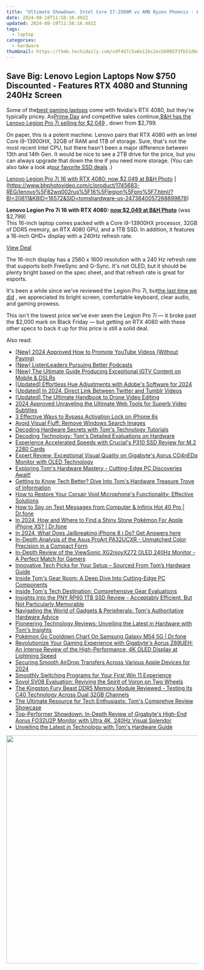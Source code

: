 ```yaml
---
title: "Ultimate Showdown: Intel Core I7-2580M vs AMD Ryzen Phoenix - BAPCO Benchmark Revelations"
date: 2024-08-18T11:58:16.492Z
updated: 2024-08-19T11:58:16.492Z
tags:
  - laptop
categories:
  - hardware
thumbnail: https://thmb.techidaily.com/cdf4d7c5a6e11bc2ecb600573fb51d6d46dc48a05d2a33906086e284e9c970a7.jpg
---
```


## Save Big: Lenovo Legion Laptops Now $750 Discounted - Features RTX 4080 and Stunning 240Hz Screen

Some of the[best gaming laptops](https://tools.techidaily.com) come with Nvidia's RTX 4080, but they're typically pricey. As[Prime Day](https://tools.techidaily.com) and competitive sales continue,[B&H has the Lenovo Legion Pro 7i selling for $2,049](https://www.bhphotovideo.com/c/product/1745683-REG/lenovo%5F82wq002rus%5F16%5Flegion%5Fpro%5F7.html?BI=20811&KBID=16572&SID=tomshardware-us-6265501791757029013) , down from $2,799.  
  
 On paper, this is a potent machine. Lenovo pairs that RTX 4080 with an Intel Core i9-13900HX, 32GB of RAM and 1TB of storage. Sure, that's not the most recent Intel CPU, but there hasn't been a major difference between 13th and 14th Gen. It would be nice to see a 2TB drive for the price, but you can always upgrade that down the line if you need more storage. (You can also take a look at[our favorite SSD deals](https://tools.techidaily.com) .)

[Lenovo Legion Pro 7i 16 with RTX 4080: now $2,049 at B&amp;H Photo](https://cdn.mos.cms.futurecdn.net/7VM2tqA4LViYJgVzwReC4H-200-100.jpg "Lenovo Legion Pro 7i 16 with RTX 4080: now $2,049 at B&amp;H Photo") ](https://www.bhphotovideo.com/c/product/1745683-REG/lenovo%5F82wq002rus%5F16%5Flegion%5Fpro%5F7.html/?BI=20811&KBID=16572&SID=tomshardware-us-2473840057268899878)

**Lenovo Legion Pro 7i 16 with RTX 4080:** [**now $2,049 at B&H Photo**](https://www.bhphotovideo.com/c/product/1745683-REG/lenovo%5F82wq002rus%5F16%5Flegion%5Fpro%5F7.html/?BI=20811&KBID=16572&SID=tomshardware-us-6231854356628811207) (was $2,799)  
 This 16-inch laptop comes packed with a Core i9-13900HX processor, 32GB of DDR5 memory, an RTX 4080 GPU, and a 1TB SSD. In addition, it features a 16-inch QHD+ display with a 240Hz refresh rate.

[View Deal](https://www.bhphotovideo.com/c/product/1745683-REG/lenovo%5F82wq002rus%5F16%5Flegion%5Fpro%5F7.html/?BI=20811&KBID=16572&SID=tomshardware-us-2473840057268899878)

 The 16-inch display has a 2560 x 1600 resolution with a 240 Hz refresh rate that supports both FreeSync and G-Sync. It's not OLED, but it should be plenty bright based on the spec sheet, and that refresh rate is great for esports.  
  
 It's been a while since we've reviewed the Legion Pro 7i, but[the last time we did](https://tools.techidaily.com) , we appreciated its bright screen, comfortable keyboard, clear audio, and gaming prowess.  
  
 This isn't the lowest price we've ever seen the Legion Pro 7i — it broke past the $2,000 mark on Black Friday — but getting an RTX 4080 with these other specs to back it up for this price is still a solid deal.

<ins class="adsbygoogle"
     style="display:block"
     data-ad-format="autorelaxed"
     data-ad-client="ca-pub-7571918770474297"
     data-ad-slot="1223367746"></ins>



<ins class="adsbygoogle"
     style="display:block"
     data-ad-client="ca-pub-7571918770474297"
     data-ad-slot="8358498916"
     data-ad-format="auto"
     data-full-width-responsive="true"></ins>

<span class="atpl-alsoreadstyle">Also read:</span>
<div><ul>
<li><a href="https://youtube-lab.techidaily.com/024-approved-how-to-promote-youtube-videos-without-paying/"><u>[New] 2024 Approved  How to Promote YouTube Videos (Without Paying)</u></a></li>
<li><a href="https://extra-skills.techidaily.com/new-listenleaders-pursuing-better-podcasts/"><u>[New] ListenLeaders  Pursuing Better Podcasts</u></a></li>
<li><a href="https://instagram-videos.techidaily.com/new-the-ultimate-guide-producing-exceptional-igtv-content-on-mobile-and-dslrs/"><u>[New] The Ultimate Guide  Producing Exceptional IGTV Content on Mobile & DSLRs</u></a></li>
<li><a href="https://fox-helps.techidaily.com/updated-effortless-hue-adjustments-with-adobes-software-for-2024/"><u>[Updated] Effortless Hue Adjustments with Adobe's Software for 2024</u></a></li>
<li><a href="https://twitter-clips.techidaily.com/updated-in-2024-direct-link-between-twitter-and-tumblr-videos/"><u>[Updated] In 2024, Direct Link Between Twitter and Tumblr Videos</u></a></li>
<li><a href="https://some-guidance.techidaily.com/updated-the-ultimate-handbook-to-drone-video-editing/"><u>[Updated] The Ultimate Handbook to Drone Video Editing</u></a></li>
<li><a href="https://some-skills.techidaily.com/2024-approved-unraveling-the-ultimate-web-tools-for-superb-video-subtitles/"><u>2024 Approved  Unraveling the Ultimate Web Tools for Superb Video Subtitles</u></a></li>
<li><a href="https://activate-lock.techidaily.com/3-effective-ways-to-bypass-activation-lock-on-iphone-6s-by-drfone-ios/"><u>3 Effective Ways to Bypass Activation Lock on iPhone 6s</u></a></li>
<li><a href="https://win11.techidaily.com/avoid-visual-fluff-remove-windows-search-images/"><u>Avoid Visual Fluff: Remove Windows Search Images</u></a></li>
<li><a href="https://hardware-reviews.techidaily.com/decoding-hardware-secrets-with-toms-technology-tutorials/"><u>Decoding Hardware Secrets with Tom's Technology Tutorials</u></a></li>
<li><a href="https://hardware-reviews.techidaily.com/decoding-technology-toms-detailed-evaluations-on-hardware/"><u>Decoding Technology: Tom's Detailed Evaluations on Hardware</u></a></li>
<li><a href="https://hardware-reviews.techidaily.com/experience-accelerated-speeds-with-crucials-p310-ssd-review-for-m2-2280-cards/"><u>Experience Accelerated Speeds with Crucial's P310 SSD Review for M.2 2280 Cards</u></a></li>
<li><a href="https://hardware-reviews.techidaily.com/expert-review-exceptional-visual-quality-on-gigabytes-aorus-co4nedq-monitor-with-oled-technology/"><u>Expert Review: Exceptional Visual Quality on Gigabyte's Aorus CO4nEDq Monitor with OLED Technology</u></a></li>
<li><a href="https://hardware-reviews.techidaily.com/exploring-toms-hardware-mastery-cutting-edge-pc-discoveries-await/"><u>Exploring Tom's Hardware Mastery - Cutting-Edge PC Discoveries Await!</u></a></li>
<li><a href="https://hardware-reviews.techidaily.com/getting-to-know-tech-better-dive-into-toms-hardware-treasure-trove-of-information/"><u>Getting to Know Tech Better? Dive Into Tom's Hardware Treasure Trove of Information</u></a></li>
<li><a href="https://sound-issues.techidaily.com/how-to-restore-your-corsair-void-microphones-functionality-effective-solutions/"><u>How to Restore Your Corsair Void Microphone's Functionality: Effective Solutions</u></a></li>
<li><a href="https://android-location-track.techidaily.com/how-to-spy-on-text-messages-from-computer-and-infinix-hot-40-pro-drfone-by-drfone-virtual-android/"><u>How to Spy on Text Messages from Computer & Infinix Hot 40 Pro | Dr.fone</u></a></li>
<li><a href="https://ios-pokemon-go.techidaily.com/in-2024-how-and-where-to-find-a-shiny-stone-pokemon-for-apple-iphone-xs-drfone-by-drfone-virtual-ios/"><u>In 2024, How and Where to Find a Shiny Stone Pokémon For Apple iPhone XS? | Dr.fone</u></a></li>
<li><a href="https://ios-unlock.techidaily.com/in-2024-what-does-jailbreaking-iphone-8-i-do-get-answers-here-by-drfone-ios/"><u>In 2024, What Does Jailbreaking iPhone 8 i Do? Get Answers here</u></a></li>
<li><a href="https://hardware-reviews.techidaily.com/in-depth-analysis-of-the-asus-proart-pa32ucxr-unmatched-color-precision-in-a-compact-form/"><u>In-Depth Analysis of the Asus ProArt PA32UCXR - Unmatched Color Precision in a Compact Form</u></a></li>
<li><a href="https://hardware-reviews.techidaily.com/in-depth-review-of-the-viewsonic-xg2njoyx272-oled-240hz-monitor-a-perfect-match-for-gamers/"><u>In-Depth Review of the ViewSonic XG2njoyX272 OLED 240Hz Monitor - A Perfect Match for Gamers</u></a></li>
<li><a href="https://hardware-reviews.techidaily.com/innovative-tech-picks-for-your-setup-sourced-from-toms-hardware-guide/"><u>Innovative Tech Picks for Your Setup – Sourced From Tom’s Hardware Guide</u></a></li>
<li><a href="https://hardware-reviews.techidaily.com/inside-toms-gear-room-a-deep-dive-into-cutting-edge-pc-components/"><u>Inside Tom's Gear Room: A Deep Dive Into Cutting-Edge PC Components</u></a></li>
<li><a href="https://hardware-reviews.techidaily.com/inside-toms-tech-destination-comprehensive-gear-evaluations/"><u>Inside Tom's Tech Destination: Comprehensive Gear Evaluations</u></a></li>
<li><a href="https://hardware-reviews.techidaily.com/insights-into-the-pny-rp60-1tb-ssd-review-acceptably-efficient-but-not-particularly-memorable/"><u>Insights Into the PNY RP60 1TB SSD Review - Acceptably Efficient, But Not Particularly Memorable</u></a></li>
<li><a href="https://hardware-reviews.techidaily.com/navigating-the-world-of-gadgets-and-peripherals-toms-authoritative-hardware-advice/"><u>Navigating the World of Gadgets & Peripherals: Tom's Authoritative Hardware Advice</u></a></li>
<li><a href="https://hardware-reviews.techidaily.com/pioneering-technology-reviews-unveiling-the-latest-in-hardware-with-toms-insights/"><u>Pioneering Technology Reviews: Unveiling the Latest in Hardware with Tom's Insights</u></a></li>
<li><a href="https://change-location.techidaily.com/pokemon-go-cooldown-chart-on-samsung-galaxy-m54-5g-drfone-by-drfone-virtual-android/"><u>Pokémon Go Cooldown Chart On Samsung Galaxy M54 5G | Dr.fone</u></a></li>
<li><a href="https://hardware-reviews.techidaily.com/revolutionize-your-gaming-experience-with-gigabytes-aorus-z69ueh-an-intense-review-of-the-high-performance-4k-oled-display-at-lightning-speed/"><u>Revolutionize Your Gaming Experience with Gigabyte's Aorus Z69UEH: An Intense Review of the High-Performance, 4K OLED Display at Lightning Speed</u></a></li>
<li><a href="https://extra-approaches.techidaily.com/securing-smooth-airdrop-transfers-across-various-apple-devices-for-2024/"><u>Securing Smooth AirDrop Transfers Across Various Apple Devices for 2024</u></a></li>
<li><a href="https://win11.techidaily.com/smoothly-switching-programs-for-your-first-win-11-experience/"><u>Smoothly Switching Programs for Your First Win 11 Experience</u></a></li>
<li><a href="https://hardware-reviews.techidaily.com/sovol-sv08-evaluation-reviving-the-spirit-of-voron-on-two-wheels/"><u>Sovol SV08 Evaluation: Reviving the Spirit of Voron on Two Wheels</u></a></li>
<li><a href="https://hardware-reviews.techidaily.com/the-kingston-fury-beast-ddr5-memory-module-reviewed-testing-its-c40-technology-across-dual-32gb-channels/"><u>The Kingston Fury Beast DDR5 Memory Module Reviewed - Testing Its C40 Technology Across Dual 32GB Channels</u></a></li>
<li><a href="https://hardware-reviews.techidaily.com/the-ultimate-resource-for-tech-enthusiasts-toms-comprehve-review-showcase/"><u>The Ultimate Resource for Tech Enthusiasts: Tom's Comprehve Review Showcase</u></a></li>
<li><a href="https://hardware-reviews.techidaily.com/top-performer-showdown-in-depth-review-of-gigabytes-high-end-aorus-fo32u2p-monitor-with-ultra-4k-240hz-visual-splendor/"><u>Top-Performer Showdown: In-Depth Review of Gigabyte's High-End Aorus FO32U2P Monitor with Ultra 4K, 240Hz Visual Splendor</u></a></li>
<li><a href="https://hardware-reviews.techidaily.com/unveiling-the-latest-in-technology-with-toms-hardware-guide/"><u>Unveiling the Latest in Technology with Tom's Hardware Guide</u></a></li>
</ul></div>

<!-- affiliate ads begin -->
<a href="https://appsumo.8odi.net/c/5597632/2082535/7443" target="_top" id="2082535"><img src="//a.impactradius-go.com/display-ad/7443-2082535" border="0" alt="" width="1200" height="600"/></a><img height="0" width="0" src="https://appsumo.8odi.net/i/5597632/2082535/7443" style="position:absolute;visibility:hidden;" border="0" />
<!-- affiliate ads end -->